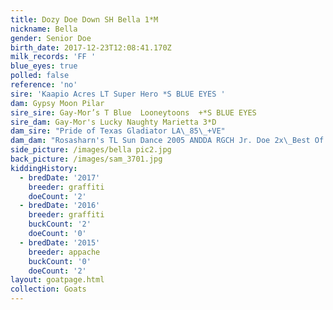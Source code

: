 ```yaml
---
title: Dozy Doe Down SH Bella 1*M
nickname: Bella
gender: Senior Doe
birth_date: 2017-12-23T12:08:41.170Z
milk_records: 'FF '
blue_eyes: true
polled: false
reference: 'no'
sire: 'Kaapio Acres LT Super Hero *S BLUE EYES '
dam: Gypsy Moon Pilar
sire_sire: Gay-Mor’s T Blue  Looneytoons  +*S BLUE EYES
sire_dam: Gay-Mor's Lucky Naughty Marietta 3*D
dam_sire: "Pride of Texas Gladiator LA\_85\_+VE"
dam_dam: "Rosasharn's TL Sun Dance 2005 ANDDA RGCH Jr. Doe 2x\_Best Of Breed Jr. Doe"
side_picture: /images/bella pic2.jpg
back_picture: /images/sam_3701.jpg
kiddingHistory:
  - bredDate: '2017'
    breeder: graffiti
    doeCount: '2'
  - bredDate: '2016'
    breeder: graffiti
    buckCount: '2'
    doeCount: '0'
  - bredDate: '2015'
    breeder: appache
    buckCount: '0'
    doeCount: '2'
layout: goatpage.html
collection: Goats
---
```



